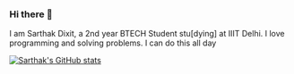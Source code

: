 ### Hi there 👋

I am Sarthak Dixit, a 2nd year BTECH Student stu[dying] at IIIT Delhi. I love programming and solving problems. I can do this all day

<!--
**sarthak20574/sarthak20574** is a ✨ _special_ ✨ repository because its `README.md` (this file) appears on your GitHub profile.

Here are some ideas to get you started:

- 🔭 I’m currently working on my machine learning
- 🌱 I’m currently learning Dynamic Programming
- 👯 I’m looking to collaborate on ...
- 🤔 I’m looking for help with ...
- 💬 Ask me about ...
- 📫 How to reach me: Linkedin
- 😄 Pronouns: He/Him
- ⚡ Fun fact: 
-->




[![Sarthak's GitHub stats](https://github-readme-stats.vercel.app/api?username=sarthak20574)](https://github.com/anuraghazra/github-readme-stats)
